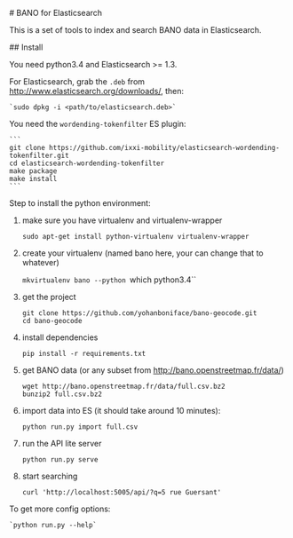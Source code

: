 # BANO for Elasticsearch

This is a set of tools to index and search BANO data in Elasticsearch.

## Install

You need python3.4 and Elasticsearch >= 1.3.

For Elasticsearch, grab the `.deb` from http://www.elasticsearch.org/downloads/,
then:

    `sudo dpkg -i <path/to/elasticsearch.deb>`

You need the `wordending-tokenfilter` ES plugin:

    ```
    git clone https://github.com/ixxi-mobility/elasticsearch-wordending-tokenfilter.git
    cd elasticsearch-wordending-tokenfilter
    make package
    make install
    ```


Step to install the python environment:

1. make sure you have virtualenv and virtualenv-wrapper

    `sudo apt-get install python-virtualenv virtualenv-wrapper`

1. create your virtualenv (named bano here, your can change that to whatever)

    `mkvirtualenv bano --python `which python3.4``

1. get the project

    ```
    git clone https://github.com/yohanboniface/bano-geocode.git
    cd bano-geocode
    ```

1. install dependencies

    `pip install -r requirements.txt`

1. get BANO data (or any subset from http://bano.openstreetmap.fr/data/)

    ```
    wget http://bano.openstreetmap.fr/data/full.csv.bz2
    bunzip2 full.csv.bz2
    ```

1. import data into ES (it should take around 10 minutes):

    `python run.py import full.csv`

1. run the API lite server

    `python run.py serve`

1. start searching

    `curl 'http://localhost:5005/api/?q=5 rue Guersant'`


To get more config options:

    `python run.py --help`
